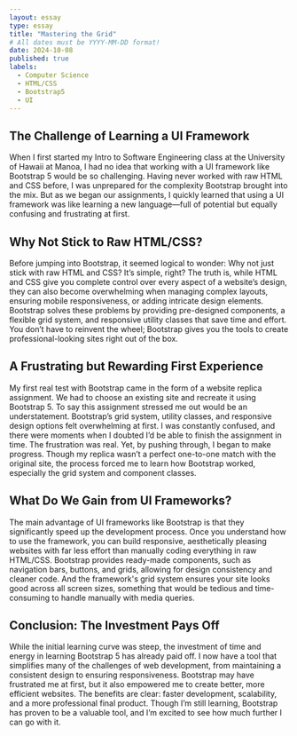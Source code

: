 ```yaml
---
layout: essay
type: essay
title: "Mastering the Grid"
# All dates must be YYYY-MM-DD format!
date: 2024-10-08
published: true 
labels:
  - Computer Science
  - HTML/CSS
  - Bootstrap5
  - UI
---
```


## The Challenge of Learning a UI Framework
When I first started my Intro to Software Engineering class at the University of Hawaii at Manoa, I had no idea that working with a UI framework like Bootstrap 5 would be so challenging. Having never worked with raw HTML and CSS before, I was unprepared for the complexity Bootstrap brought into the mix. But as we began our assignments, I quickly learned that using a UI framework was like learning a new language—full of potential but equally confusing and frustrating at first.

## Why Not Stick to Raw HTML/CSS?
Before jumping into Bootstrap, it seemed logical to wonder: Why not just stick with raw HTML and CSS? It’s simple, right? The truth is, while HTML and CSS give you complete control over every aspect of a website’s design, they can also become overwhelming when managing complex layouts, ensuring mobile responsiveness, or adding intricate design elements. Bootstrap solves these problems by providing pre-designed components, a flexible grid system, and responsive utility classes that save time and effort. You don’t have to reinvent the wheel; Bootstrap gives you the tools to create professional-looking sites right out of the box.

## A Frustrating but Rewarding First Experience
My first real test with Bootstrap came in the form of a website replica assignment. We had to choose an existing site and recreate it using Bootstrap 5. To say this assignment stressed me out would be an understatement. Bootstrap’s grid system, utility classes, and responsive design options felt overwhelming at first. I was constantly confused, and there were moments when I doubted I’d be able to finish the assignment in time. The frustration was real. Yet, by pushing through, I began to make progress. Though my replica wasn’t a perfect one-to-one match with the original site, the process forced me to learn how Bootstrap worked, especially the grid system and component classes.

## What Do We Gain from UI Frameworks?
The main advantage of UI frameworks like Bootstrap is that they significantly speed up the development process. Once you understand how to use the framework, you can build responsive, aesthetically pleasing websites with far less effort than manually coding everything in raw HTML/CSS. Bootstrap provides ready-made components, such as navigation bars, buttons, and grids, allowing for design consistency and cleaner code. And the framework's grid system ensures your site looks good across all screen sizes, something that would be tedious and time-consuming to handle manually with media queries.

## Conclusion: The Investment Pays Off
While the initial learning curve was steep, the investment of time and energy in learning Bootstrap 5 has already paid off. I now have a tool that simplifies many of the challenges of web development, from maintaining a consistent design to ensuring responsiveness. Bootstrap may have frustrated me at first, but it also empowered me to create better, more efficient websites. The benefits are clear: faster development, scalability, and a more professional final product. Though I’m still learning, Bootstrap has proven to be a valuable tool, and I’m excited to see how much further I can go with it.






